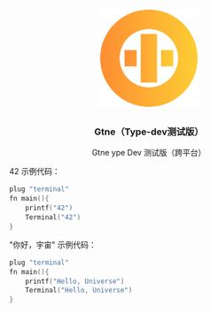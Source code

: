 <div align="center">
<a href="#">
<h1><img src="otne.svg" alt="Logo" width="180" height="180"></h1>
</a>

### Gtne（Type-dev测试版）
  
Gtne ype Dev 测试版（跨平台）

</div>


42 示例代码：
```c
plug "terminal"
fn main(){
    printf("42")
    Terminal("42")
}
```


"你好，宇宙" 示例代码：
```c
plug "terminal"
fn main(){
    printf("Hello, Universe")
    Terminal("Hello, Universe")
}
```

